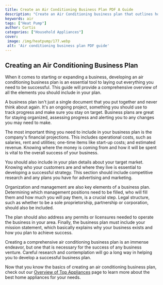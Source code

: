 ```yaml
---
title: Create an Air Conditioning Business Plan PDF A Guide
description: "Create an Air Conditioning business plan that outlines how to start grow and sustain your business Learn the basics of how to craft an effective PDF and leverage solid strategies for success for your air conditioning business"
keywords: air
tags: ["Heat Pump"]
author: Curtis
categories: ["Household Appliances"]
cover: 
 image: /img/heatpump/177.webp
 alt: 'Air conditioning business plan PDF guide'
---
```

## Creating an Air Conditioning Business Plan 
When it comes to starting or expanding a business, developing an air conditioning business plan is an essential tool to laying out everything you need to be successful. This guide will provide a comprehensive overview of all the elements you should include in your plan.

A business plan isn't just a single document that you put together and never think about again. It's an ongoing project, something you should use to track progress and make sure you stay on target. Business plans are great for staying organized, assessing progress and alerting you to any changes you may need to make. 

The most important thing you need to include in your business plan is the company's financial projections. This includes operational costs, such as salaries, rent and utilities; one-time items like start-up costs; and estimated revenue. Knowing where the money is coming from and how it will be spent is vital to the overall success of your business. 

You should also include in your plan details about your target market. Knowing who your customers are and where they live is essential to developing a successful strategy. This section should include competitive research and any plans you have for advertising and marketing. 

Organization and management are also key elements of a business plan. Determining which management positions need to be filled, who will fill them and how much you will pay them, is a crucial step. Legal structure, such as whether to be a sole proprietorship, partnership or corporation, should also be included.

The plan should also address any permits or licensures needed to operate the business in your area. Finally, the business plan must include your mission statement, which basically explains why your business exists and how you plan to achieve success.

Creating a comprehensive air conditioning business plan is an immense endeavor, but one that is necessary for the success of any business venture. Careful research and contemplation will go a long way in helping you to develop a successful business plan.

Now that you know the basics of creating an air conditioning business plan, check out our [Overview of Top Appliances](./pages/appliance-overview) page to learn more about the best home appliances for your needs.
